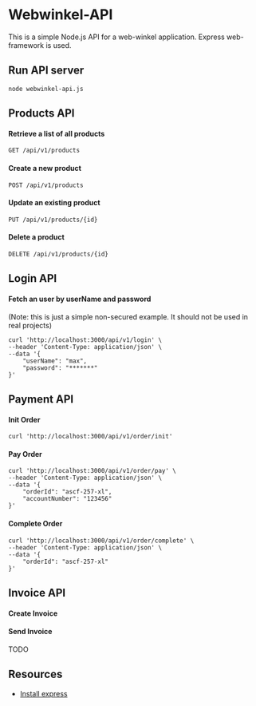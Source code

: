# Webwinkel-API 
This is a simple Node.js API for a web-winkel application. 
Express web-framework is used.

## Run API server
```
node webwinkel-api.js
```
## Products API
#### Retrieve a list of all products
```
GET /api/v1/products
```

#### Create a new product
```
POST /api/v1/products
```

#### Update an existing product
```
PUT /api/v1/products/{id}
```

#### Delete a product
```
DELETE /api/v1/products/{id}
```
## Login API
#### Fetch an user by userName and password
(Note: this is just a simple non-secured example. It should not be used in real projects)
```
curl 'http://localhost:3000/api/v1/login' \
--header 'Content-Type: application/json' \
--data '{
    "userName": "max",
    "password": "*******"
}'
```
## Payment API

#### Init Order
```
curl 'http://localhost:3000/api/v1/order/init'
```

#### Pay Order
```
curl 'http://localhost:3000/api/v1/order/pay' \
--header 'Content-Type: application/json' \
--data '{
    "orderId": "ascf-257-xl",
    "accountNumber": "123456"
}'
```

#### Complete Order
```
curl 'http://localhost:3000/api/v1/order/complete' \
--header 'Content-Type: application/json' \
--data '{
    "orderId": "ascf-257-xl"
}'
```

## Invoice API

#### Create Invoice

#### Send Invoice
TODO

## Resources
* [Install express](https://expressjs.com/en/starter/installing.html)
